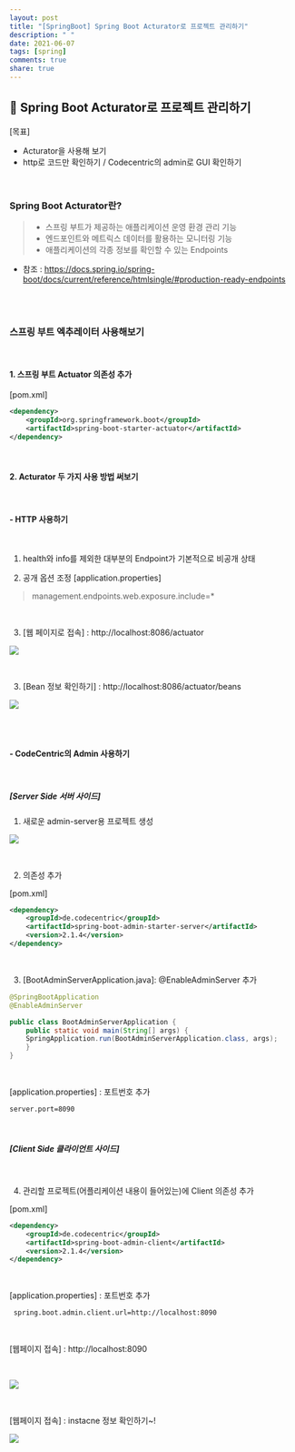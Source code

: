 ```yaml
---
layout: post
title: "[SpringBoot] Spring Boot Acturator로 프로젝트 관리하기"
description: " "
date: 2021-06-07
tags: [spring]
comments: true
share: true
---
```


## 📢 Spring Boot Acturator로 프로젝트 관리하기

[목표]

- Acturator을 사용해 보기
- http로 코드만 확인하기 / Codecentric의 admin로 GUI 확인하기

<br>

### Spring Boot Acturator란?

> - 스프링 부트가 제공하는 애플리케이션 운영 환경 관리 기능
> - 엔드포인트와 메트릭스 데이터를 활용하는 모니터링 기능
> - 애플리케이션의 각종 정보를 확인할 수 있는 Endpoints

- 참조 : https://docs.spring.io/spring-boot/docs/current/reference/htmlsingle/#production-ready-endpoints

<br><br>

### 스프링 부트 엑추레이터 사용해보기

<br>

#### 1. 스프링 부트 Actuator 의존성 추가

[pom.xml]

```xml
<dependency>
    <groupId>org.springframework.boot</groupId>
    <artifactId>spring-boot-starter-actuator</artifactId>
</dependency>
```

<br>

#### 2. Acturator 두 가지 사용 방법 써보기

<br>

#### - HTTP 사용하기

<br>

1. health와 info를 제외한 대부분의 Endpoint가 기본적으로 비공개 상태

2. 공개 옵션 조정 [application.properties]

> management.endpoints.web.exposure.include=\*

<br>

3. [웹 페이지로 접속] : http://localhost:8086/actuator

![](./imgs/acturator/acturator1.png)

<br>

3. [Bean 정보 확인하기] : http://localhost:8086/actuator/beans

![](./imgs/acturator/acturator2.png)

<br><br>

#### - CodeCentric의 Admin 사용하기

<br>

##### [Server Side 서버 사이드]

1. 새로운 admin-server용 프로젝트 생성

![](./imgs/acturator/admin1.png)

<br>

2. 의존성 추가

[pom.xml]

```xml
<dependency>
    <groupId>de.codecentric</groupId>
    <artifactId>spring-boot-admin-starter-server</artifactId>
    <version>2.1.4</version>
</dependency>
```

<br>

3. [BootAdminServerApplication.java]: @EnableAdminServer 추가

```java
@SpringBootApplication
@EnableAdminServer

public class BootAdminServerApplication {
    public static void main(String[] args) {
	SpringApplication.run(BootAdminServerApplication.class, args);
    }
}
```

<br>

[application.properties] : 포트번호 추가

```xml
server.port=8090
```

<br>

##### [Client Side 클라이언트 사이드]

<br>

4. 관리할 프로젝트(어플리케이션 내용이 들어있는)에 Client 의존성 추가

[pom.xml]

```xml
<dependency>
    <groupId>de.codecentric</groupId>
    <artifactId>spring-boot-admin-client</artifactId>
    <version>2.1.4</version>
</dependency>
```

<br>

[application.properties] : 포트번호 추가

```xml
 spring.boot.admin.client.url=http://localhost:8090
```

<br>

[웹페이지 접속] : http://localhost:8090

<br>

![](./imgs/acturator/admin2.png)

<br>

[웹페이지 접속] : instacne 정보 확인하기~!

![](./imgs/acturator/admin3.png)

<br>
